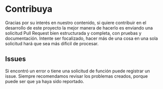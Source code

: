 # Contribuya

Gracias por su interés en nuestro contenido, si quiere contribuir en el desarrollo de este proyecto la mejor manera de hacerlo es enviando una solicitud Pull Request bien estructurada y completa, con pruebas y documentación. Intente ser focalizado, hacer más de una cosa en una sola solicitud hará que sea más dificil de procesar.

## Issues

Si encontró un error o tiene una solicitud de función puede registrar un issue. Siempre recomendamos revisar los problemas creados, porque puede ser que ya haya sido reportado.